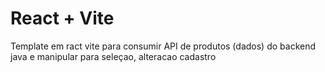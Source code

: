 # React + Vite

Template em ract vite para consumir API de produtos (dados)
do backend java e manipular para seleçao, alteracao  cadastro
